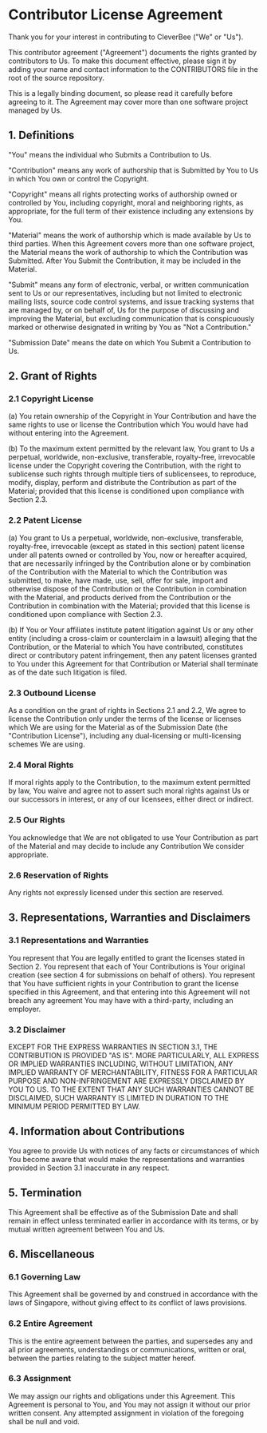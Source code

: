 # Contributor License Agreement

Thank you for your interest in contributing to CleverBee ("We" or "Us").

This contributor agreement ("Agreement") documents the rights granted by contributors to Us. To make this document effective, please sign it by adding your name and contact information to the CONTRIBUTORS file in the root of the source repository.

This is a legally binding document, so please read it carefully before agreeing to it. The Agreement may cover more than one software project managed by Us.

## 1. Definitions

"You" means the individual who Submits a Contribution to Us.

"Contribution" means any work of authorship that is Submitted by You to Us in which You own or control the Copyright.

"Copyright" means all rights protecting works of authorship owned or controlled by You, including copyright, moral and neighboring rights, as appropriate, for the full term of their existence including any extensions by You.

"Material" means the work of authorship which is made available by Us to third parties. When this Agreement covers more than one software project, the Material means the work of authorship to which the Contribution was Submitted. After You Submit the Contribution, it may be included in the Material.

"Submit" means any form of electronic, verbal, or written communication sent to Us or our representatives, including but not limited to electronic mailing lists, source code control systems, and issue tracking systems that are managed by, or on behalf of, Us for the purpose of discussing and improving the Material, but excluding communication that is conspicuously marked or otherwise designated in writing by You as "Not a Contribution."

"Submission Date" means the date on which You Submit a Contribution to Us.

## 2. Grant of Rights

### 2.1 Copyright License

(a) You retain ownership of the Copyright in Your Contribution and have the same rights to use or license the Contribution which You would have had without entering into the Agreement.

(b) To the maximum extent permitted by the relevant law, You grant to Us a perpetual, worldwide, non-exclusive, transferable, royalty-free, irrevocable license under the Copyright covering the Contribution, with the right to sublicense such rights through multiple tiers of sublicensees, to reproduce, modify, display, perform and distribute the Contribution as part of the Material; provided that this license is conditioned upon compliance with Section 2.3.

### 2.2 Patent License

(a) You grant to Us a perpetual, worldwide, non-exclusive, transferable, royalty-free, irrevocable (except as stated in this section) patent license under all patents owned or controlled by You, now or hereafter acquired, that are necessarily infringed by the Contribution alone or by combination of the Contribution with the Material to which the Contribution was submitted, to make, have made, use, sell, offer for sale, import and otherwise dispose of the Contribution or the Contribution in combination with the Material, and products derived from the Contribution or the Contribution in combination with the Material; provided that this license is conditioned upon compliance with Section 2.3.

(b) If You or Your affiliates institute patent litigation against Us or any other entity (including a cross-claim or counterclaim in a lawsuit) alleging that the Contribution, or the Material to which You have contributed, constitutes direct or contributory patent infringement, then any patent licenses granted to You under this Agreement for that Contribution or Material shall terminate as of the date such litigation is filed.

### 2.3 Outbound License

As a condition on the grant of rights in Sections 2.1 and 2.2, We agree to license the Contribution only under the terms of the license or licenses which We are using for the Material as of the Submission Date (the "Contribution License"), including any dual-licensing or multi-licensing schemes We are using.

### 2.4 Moral Rights

If moral rights apply to the Contribution, to the maximum extent permitted by law, You waive and agree not to assert such moral rights against Us or our successors in interest, or any of our licensees, either direct or indirect.

### 2.5 Our Rights

You acknowledge that We are not obligated to use Your Contribution as part of the Material and may decide to include any Contribution We consider appropriate.

### 2.6 Reservation of Rights

Any rights not expressly licensed under this section are reserved.

## 3. Representations, Warranties and Disclaimers

### 3.1 Representations and Warranties

You represent that You are legally entitled to grant the licenses stated in Section 2. You represent that each of Your Contributions is Your original creation (see section 4 for submissions on behalf of others). You represent that You have sufficient rights in your Contribution to grant the license specified in this Agreement, and that entering into this Agreement will not breach any agreement You may have with a third-party, including an employer.

### 3.2 Disclaimer

EXCEPT FOR THE EXPRESS WARRANTIES IN SECTION 3.1, THE CONTRIBUTION IS PROVIDED "AS IS". MORE PARTICULARLY, ALL EXPRESS OR IMPLIED WARRANTIES INCLUDING, WITHOUT LIMITATION, ANY IMPLIED WARRANTY OF MERCHANTABILITY, FITNESS FOR A PARTICULAR PURPOSE AND NON-INFRINGEMENT ARE EXPRESSLY DISCLAIMED BY YOU TO US. TO THE EXTENT THAT ANY SUCH WARRANTIES CANNOT BE DISCLAIMED, SUCH WARRANTY IS LIMITED IN DURATION TO THE MINIMUM PERIOD PERMITTED BY LAW.

## 4. Information about Contributions

You agree to provide Us with notices of any facts or circumstances of which You become aware that would make the representations and warranties provided in Section 3.1 inaccurate in any respect.

## 5. Termination

This Agreement shall be effective as of the Submission Date and shall remain in effect unless terminated earlier in accordance with its terms, or by mutual written agreement between You and Us.

## 6. Miscellaneous

### 6.1 Governing Law

This Agreement shall be governed by and construed in accordance with the laws of Singapore, without giving effect to its conflict of laws provisions.

### 6.2 Entire Agreement

This is the entire agreement between the parties, and supersedes any and all prior agreements, understandings or communications, written or oral, between the parties relating to the subject matter hereof.

### 6.3 Assignment

We may assign our rights and obligations under this Agreement. This Agreement is personal to You, and You may not assign it without our prior written consent. Any attempted assignment in violation of the foregoing shall be null and void.